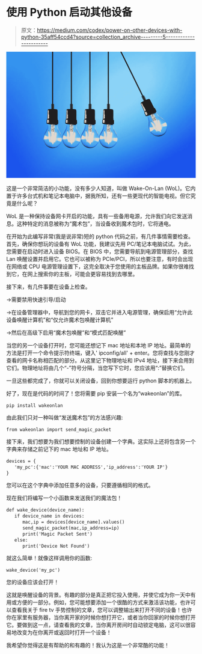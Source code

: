 # 使用 Python 启动其他设备

> 原文：<https://medium.com/codex/power-on-other-devices-with-python-35aff54ccd4?source=collection_archive---------5----------------------->

![](img/d1bcab78ddf46386ffb51f59ea1cd594.png)

这是一个非常简洁的小功能，没有多少人知道，叫做 Wake-On-Lan (WoL)。它内置于许多台式机和笔记本电脑中，据我所知，还有一些更现代的智能电视。但它究竟是什么呢？

WoL 是一种保持设备网卡开启的功能，具有一些备用电源，允许我们向它发送消息。这种特定的消息被称为“魔术包”，当设备收到魔术包时，它将通电。

在开始为此编写非常(我是说非常)短的 python 代码之前，有几件事情需要检查。首先，确保你想玩的设备有 WoL 功能，我建议先用 PC/笔记本电脑试试。为此，您需要在启动时进入设备 BIOS。在 BIOS 中，您需要导航到电源管理部分，查找 Lan 唤醒设置并启用它。它也可以被称为 PCIe/PCI，所以也要注意，有时会出现在网络或 CPU 电源管理设置下，这完全取决于您使用的主板品牌。如果你很难找到它，在网上搜索你的主板，可能会更容易找到去哪里。

接下来，有几件事要在设备上检查。

→需要禁用快速引导/启动

→在设备管理器中，导航到您的网卡，双击它并进入电源管理，确保启用“允许此设备唤醒计算机”和“仅允许魔术包唤醒计算机”

→然后在高级下启用“魔术包唤醒”和“模式匹配唤醒”

当您的另一个设备打开时，您可能还想记下 mac 地址和本地 IP 地址。最简单的方法是打开一个命令提示符终端，键入' ipconfig/all' + enter。您将查找与您刚才查看的网卡名称相匹配的部分。从这里记下物理地址和 IPv4 地址，接下来会用到它们。物理地址将由几个“-”符号分隔，当您写下它时，您应该用“:”替换它们。

一旦这些都完成了，你就可以关闭设备，回到你想要运行 python 脚本的机器上。

好了，现在是代码的时间了！您将需要 pip 安装一个名为“wakeonlan”的库。

```
pip install wakeonlan
```

由此我们只对一种叫做“发送魔术包”的方法感兴趣:

```
from wakeonlan import send_magic_packet
```

接下来，我们想要为我们想要控制的设备创建一个字典。这实际上还将包含另一个字典来存储之前记下的 mac 地址和 IP 地址。

```
devices = {
   'my_pc':{'mac':'YOUR MAC ADDRESS','ip_address':'YOUR IP'}
}
```

您可以在这个字典中添加任意多的设备，只要遵循相同的格式。

现在我们将编写一个小函数来发送我们的魔法包！

```
def wake_device(device_name):
   if device_name in devices:
      mac,ip = devices[device_name].values()
      send_magic_packet(mac,ip_address=ip)
      print('Magic Packet Sent')
   else:
      print('Device Not Found')
```

就这么简单！就像这样调用你的函数:

```
wake_device('my_pc')
```

您的设备应该会打开！

这就是唤醒设备的背景。有趣的部分是真正把它投入使用，并使它成为你一天中有用或方便的一部分。例如，您可能想要添加一个很酷的方式来激活该功能，也许可以查看我关于 fire tv 手势控制的文章，您可以调整输出来打开不同的设备！也许你在家里有服务器，当你离开家的时候你想打开它，或者当你回家的时候你想打开它。要做到这一点，请查看我的文章，当你离开房间时自动锁定电脑，这可以很容易地改变为在你离开或返回时打开一个设备！

我希望你觉得这是有帮助的和有趣的！我认为这是一个非常酷的功能！